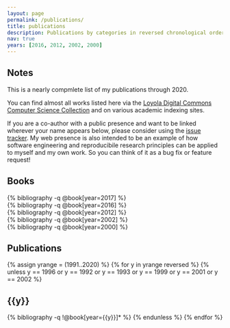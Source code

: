 ```yaml
---
layout: page
permalink: /publications/
title: publications
description: Publications by categories in reversed chronological order.
nav: true
years: [2016, 2012, 2002, 2000]
---
```


## Notes

This is a nearly compmlete list of my publications through 2020.

You can find almost all works listed here via the [Loyola Digital Commons Computer Science Collection](https://ecommons.luc.edu/cs_facpubs/) and on various academic indexing sites.

If you are a co-author with a public presence and want to be linked wherever your name appears below, please consider using the [issue tracker](https://github.com/gkthiruvathukal/gkthiruvathukal.github.io/issues). My web presence is also intended to be an example of how software engineering and reproducibile research principles can be applied to myself and my own work. So you can think of it as a bug fix or feature request!

## Books

<div class="publications">
{% bibliography -q @book[year=2017] %}
</div>

<div class="publications">
{% bibliography -q @book[year=2016] %}
</div>

<div class="publications">
{% bibliography -q @book[year=2012] %}
</div>

<div class="publications">
{% bibliography -q @book[year=2002] %}
</div>

<div class="publications">
{% bibliography -q @book[year=2000] %}
</div>

## Publications

<div class="publications">

{% assign yrange = (1991..2020) %}
{% for y in yrange reversed %}
  {% unless y == 1996 or y == 1992 or y == 1993 or y == 1999 or y == 2001 or y == 2002 %}
  <h2 class="year">{{y}}</h2>
  {% bibliography -q !@book[year={{y}}]* %}
  {% endunless %}
{% endfor %}

</div>
